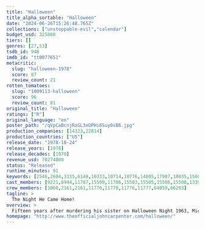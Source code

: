 ```yaml
---
title: "Halloween"
title_alpha_sortable: "Halloween"
date: "2024-06-26T15:26:48.765Z"
collections: ["unstoppable-evil","calendar"]
budget_usd: 325000
tiers: []
genres: [27,53]
tsdb_id: 948
imdb_id: "tt0077651"
metacritic:
  slug: "halloween-1978"
  score: 87
  review_count: 21
rotten_tomatoes:
  slug: "1009113-halloween"
  score: 96
  review_count: 81
original_title: "Halloween"
ratings: ["R"]
original_language: "en"
poster_path: "/qVpCaBcnjRzGL3nOPHi6Suy0sB6.jpg"
production_companies: [14323,22814]
production_countries: ["US"]
release_date: "1978-10-24"
release_years: [1978]
release_decades: [1970]
revenue_usd: 70274000
status: "Released"
runtime_minutes: 91
keywords: [2546,2604,3335,6149,10333,10714,10776,14805,17987,18035,156075,157701,207159]
cast_members: [9221,8944,11787,15500,11786,15503,15505,15506,15508,13392,15510,15511,15513,15515,15516,15518,14692,11777,11770]
crew_members: [1060,2161,2161,11770,11770,11776,11777,64059,66203]
tagline: >
  The Night He Came Home!
overview: >
  Fifteen years after murdering his sister on Halloween Night 1963, Michael Myers escapes from a mental hospital and returns to the small town of Haddonfield, Illinois to kill again.
homepage: "http://www.theofficialjohncarpenter.com/halloween/"
---
```

